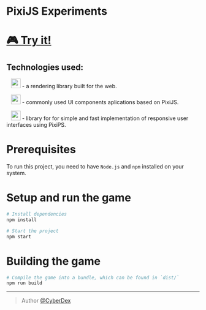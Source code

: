 # PixiJS Experiments

# [🎮 Try it!](https://cyberdex.github.io/pixi-experiments/)

## Technologies used:
&nbsp;&nbsp;&nbsp;[<img src = "https://user-images.githubusercontent.com/11766115/227019823-59e219a9-40b8-4478-a6cb-dde04a3f91eb.png" height='25' />](https://github.com/pixijs/pixijs) - a rendering library built for the web.  
  
&nbsp;&nbsp;&nbsp;[<img src = "https://user-images.githubusercontent.com/11766115/227020431-e8a8e4ee-fc8d-4f2d-a292-84cdcf5a2912.png" height='25' />](https://github.com/pixijs/ui) - commonly used UI components aplications based on PixiJS.  
  
&nbsp;&nbsp;&nbsp;[<img src = "https://user-images.githubusercontent.com/11766115/227020528-89d0ec22-be97-4650-a7de-37834de23c1d.png" height='25' />](https://github.com/pixijs/layout) - library for for simple and fast implementation of responsive user interfaces using PixiPS.


# Prerequisites

To run this project, you need to have `Node.js` and `npm` installed on your system.

# Setup and run the game

```sh
# Install dependencies
npm install

# Start the project
npm start
```

# Building the game

```sh
# Compile the game into a bundle, which can be found in `dist/`
npm run build
```

---

> Author [@CyberDex](https://github.com/CyberDex)
